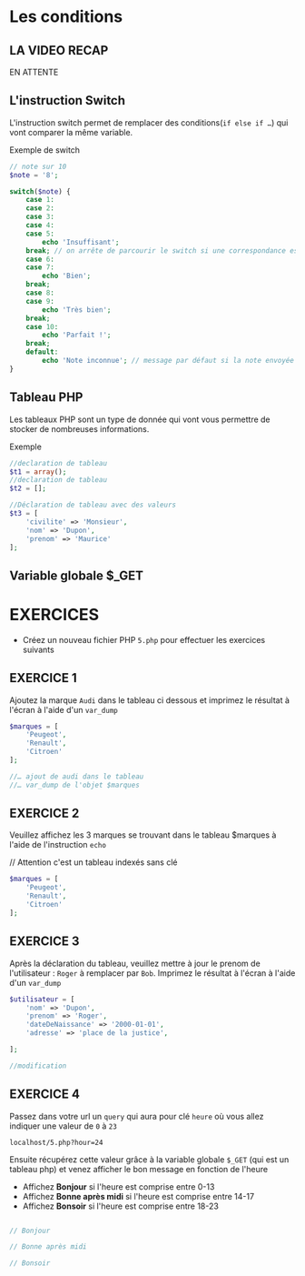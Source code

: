 # Les conditions

## LA VIDEO RECAP

EN ATTENTE

## L'instruction Switch

L'instruction switch permet de remplacer des conditions(`if else if …`) qui vont comparer la même variable.

Exemple de switch

```php
// note sur 10
$note = '8';

switch($note) {
    case 1:
    case 2:
    case 3:
    case 4:
    case 5:
        echo 'Insuffisant';
    break; // on arrête de parcourir le switch si une correspondance est trouvée
    case 6:
    case 7:
        echo 'Bien';
    break;
    case 8:
    case 9:
        echo 'Très bien';
    break;
    case 10:
        echo 'Parfait !';
    break;
    default:
        echo 'Note inconnue'; // message par défaut si la note envoyée n'est pas connue
}

```

## Tableau PHP

Les tableaux PHP sont un type de donnée qui vont vous permettre de stocker de nombreuses informations.

Exemple

```php
//declaration de tableau
$t1 = array();
//declaration de tableau
$t2 = [];

//Déclaration de tableau avec des valeurs
$t3 = [
    'civilite' => 'Monsieur',
    'nom' => 'Dupon',
    'prenom' => 'Maurice'
];

```


## Variable globale $_GET



# EXERCICES

- Créez un nouveau fichier PHP `5.php` pour effectuer les exercices suivants

## EXERCICE 1

Ajoutez la marque `Audi` dans le tableau ci dessous et imprimez le résultat à l'écran à l'aide d'un `var_dump`

```php
$marques = [
    'Peugeot',
    'Renault',
    'Citroen'
];

//… ajout de audi dans le tableau
//… var_dump de l'objet $marques

```

## EXERCICE 2

Veuillez affichez les 3 marques se trouvant dans le tableau $marques à l'aide de l'instruction `echo`

// Attention c'est un tableau indexés sans clé

```php
$marques = [
    'Peugeot',
    'Renault',
    'Citroen'
];

```


## EXERCICE 3

Après la déclaration du tableau, veuillez mettre à jour le prenom de l'utilisateur : `Roger` à remplacer par `Bob`.
Imprimez le résultat à l'écran à l'aide d'un `var_dump`

```php
$utilisateur = [
    'nom' => 'Dupon',
    'prenom' => 'Roger',
    'dateDeNaissance' => '2000-01-01',
    'adresse' => 'place de la justice',

];

//modification

```



## EXERCICE 4

Passez dans votre url un `query` qui aura pour clé `heure`  où vous allez indiquer une valeur de  `0` à `23`

`localhost/5.php?hour=24`

Ensuite récupérez cette valeur grâce à la variable globale `$_GET` (qui est un tableau php) et venez afficher le bon message en fonction de l'heure


- Affichez **Bonjour** si l'heure est comprise entre 0-13
- Affichez **Bonne après midi** si l'heure est comprise entre 14-17
- Affichez **Bonsoir** si l'heure est comprise entre 18-23

```php

// Bonjour

// Bonne après midi

// Bonsoir


```
